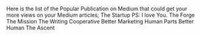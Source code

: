 Here is the list of the Popular Publication on Medium that could get your more views on your Medium articles;
The Startup
PS: I love You.
The Forge
The Mission
The Writing Cooperative
Better Marketing
Human Parts
Better Human
The Ascent
